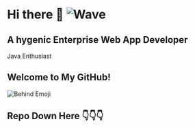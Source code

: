# Hi there 👋 ![Wave](https://media0.giphy.com/media/v1.Y2lkPTc5MGI3NjExMWk5dDcwa3FmYW5xenNkdzRjOWFjemc4Mmt4NjNpZnNuZXZ4a3Y1ayZlcD12MV9pbnRlcm5hbF9naWZfYnlfaWQmY3Q9Zw/WtOkaikiwaR87ZvAFH/giphy.gif)

## A hygenic Enterprise Web App Developer
Java Enthusiast 

## Welcome to My GitHub!

![Behind Emoji](https://media2.giphy.com/media/v1.Y2lkPTc5MGI3NjExNnc2Zm84bXB1Zmg5OWFjajVvZGNqeWFwd3M3bWxpbjR4dDRpMGM1ciZlcD12MV9pbnRlcm5hbF9naWZfYnlfaWQmY3Q9Zw/f8X0VZ33mAsreX9ZHB/giphy.gif)

## Repo Down Here 👇👇👇
